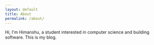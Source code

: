 ```yaml
---
layout: default
title: About
permalink: /about/
---
```


Hi, I'm Himanshu, a student interested in computer science
and building software. This is my blog.


